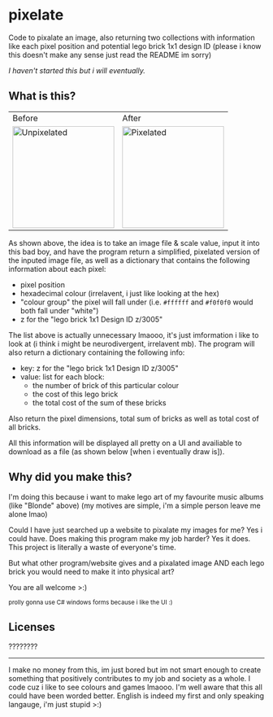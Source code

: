 # pixelate
Code to pixalate an image, also returning two collections with information like each pixel position and potential lego brick 1x1 design ID (please i know this doesn't make any sense just read the README im sorry) 

_I haven't started this but i will eventually._

[//]: # (what)

What is this?
-------------
<table>
  <tr>
    <td>Before</td>
    <td>After</td>
  </tr>
  <tr>
    <td><img width="200" alt="Unpixelated" src="https://github.com/bigoa-gach/useless_images/blob/main/blonde.jpeg"></td>
    <td><img width="200" alt="Pixelated" src="https://github.com/bigoa-gach/useless_images/blob/main/blonde_pixel.png"></td>
  </tr>
</table>

As shown above, the idea is to take an image file & scale value, input it into this bad boy, and have the program return a simplified, pixelated version of the inputed image file, as well as a dictionary that contains the following information about each pixel:
- pixel position
- hexadecimal colour (irrelavent, i just like looking at the hex)
- "colour group" the pixel will fall under (i.e. `#ffffff` and `#f0f0f0` would both fall under "white")
- z for the "lego brick 1x1 Design ID z/3005"
  
The list above is actually unnecessary lmaooo, it's just imformation i like to look at (i think i might be neurodivergent, irrelavent mb). The program will also return a dictionary containing the following info:
- key: z for the "lego brick 1x1 Design ID z/3005"
- value: list for each block:
  - the number of brick of this particular colour
  - the cost of this lego brick
  - the total cost of the sum of these bricks

Also return the pixel dimensions, total sum of bricks as well as total cost of all bricks.

All this information will be displayed all pretty on a UI and availiable to download as a file (as shown below [when i eventually draw is]).
  
[//]: # (end what)


[//]: # (why)

Why did you make this?
----------------------
I'm doing this because i want to make lego art of my favourite music albums (like "Blonde" above) (my motives are simple, i'm a simple person leave me alone lmao)

Could I have just searched up a website to pixalate my images for me? Yes i could have.
Does making this program make my job harder? Yes it does. This project is literally a waste of everyone's time.

But what other program/website gives and a pixalated image AND each lego brick you would need to make it into physical art?

You are all welcome >:)

[//]: # (end why)

<sup>prolly gonna use C# windows forms because i like the UI :)</sup>

## Licenses
????????

----
I make no money from this, im just bored but im not smart enough to create something that positively contributes to my job and society as a whole. I code cuz i like to see colours and games lmaooo.
I'm well aware that this all could have been worded better. English is indeed my first and only speaking langauge, i'm just stupid >:)

